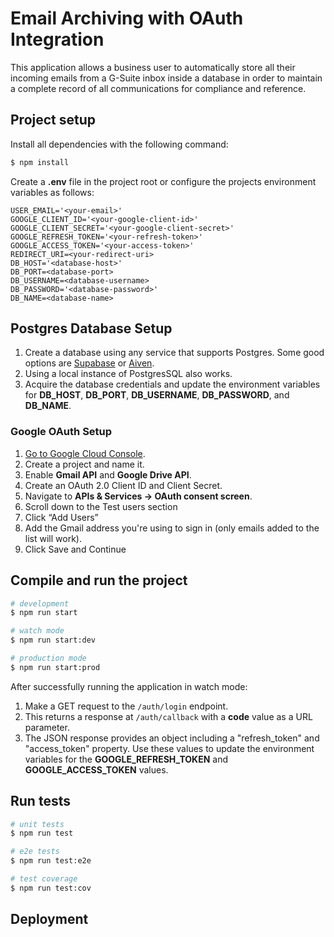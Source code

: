 # Email Archiving with OAuth Integration

This application allows a business user to automatically store all their incoming emails from a G-Suite inbox inside a database in order to maintain a complete record of all communications for compliance and reference.

## Project setup

Install all dependencies with the following command:

```bash
$ npm install
```

Create a **.env** file in the project root or configure the projects environment variables as follows:

```.env
USER_EMAIL='<your-email>'
GOOGLE_CLIENT_ID='<your-google-client-id>'
GOOGLE_CLIENT_SECRET='<your-google-client-secret>'
GOOGLE_REFRESH_TOKEN='<your-refresh-token>'
GOOGLE_ACCESS_TOKEN='<your-access-token>'
REDIRECT_URI=<your-redirect-uri>
DB_HOST='<database-host>'
DB_PORT=<database-port>
DB_USERNAME=<database-username>
DB_PASSWORD='<database-password>'
DB_NAME=<database-name>
```

## Postgres Database Setup

1. Create a database using any service that supports Postgres. Some good options are [Supabase](supabase.com) or [Aiven](https://console.aiven.io).
2. Using a local instance of PostgresSQL also works.
3. Acquire the database credentials and update the environment variables for **DB_HOST**, **DB_PORT**, **DB_USERNAME**, **DB_PASSWORD**, and **DB_NAME**.

### Google OAuth Setup

1. [Go to Google Cloud Console](https://console.cloud.google.com).
2. Create a project and name it.
3. Enable **Gmail API** and **Google Drive API**.
4. Create an OAuth 2.0 Client ID and Client Secret.
5. Navigate to **APIs & Services → OAuth consent screen**.
6. Scroll down to the Test users section
7. Click “Add Users”
8. Add the Gmail address you're using to sign in (only emails added to the list will work).
9. Click Save and Continue

## Compile and run the project

```bash
# development
$ npm run start

# watch mode
$ npm run start:dev

# production mode
$ npm run start:prod
```

After successfully running the application in watch mode:

1. Make a GET request to the `/auth/login` endpoint.
2. This returns a response at `/auth/callback` with a **code** value as a URL parameter.
3. The JSON response provides an object including a "refresh_token" and "access_token" property. Use these values to update the environment variables for the **GOOGLE_REFRESH_TOKEN** and **GOOGLE_ACCESS_TOKEN** values.

## Run tests

```bash
# unit tests
$ npm run test

# e2e tests
$ npm run test:e2e

# test coverage
$ npm run test:cov
```

## Deployment


